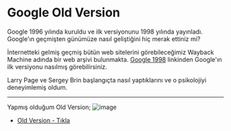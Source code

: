 # Google Old Version

Google 1996 yılında kuruldu ve ilk versiyonunu 1998 yılında yayınladı. Google'ın geçmişten günümüze nasıl geliştiğini hiç merak ettiniz mi?

İnternetteki gelmiş geçmiş bütün web sitelerini görebileceğimiz Wayback Machine adında bir web arşivi bulunmakta. [Google 1998](https://web.archive.org/web/19981202230410if_/http://www.google.com/) linkinden Google'ın ilk versiyonu nasılmış görebilirsiniz.

Larry Page ve Sergey Brin başlangıçta nasıl yaptıklarını ve o psikolojiyi deneyimlemiş oldum.

---
Yapmış olduğum Old Version; 
![image](https://user-images.githubusercontent.com/76450122/152246909-afa269f3-a448-43fd-9294-c4eb8fdbe881.png)

- [Old Version - Tıkla](https://google-old-version.netlify.app/)


